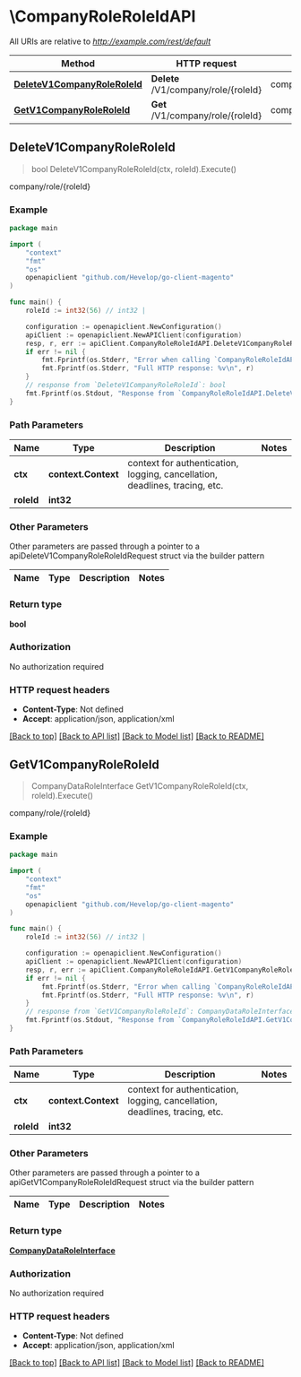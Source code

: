 # \CompanyRoleRoleIdAPI

All URIs are relative to *http://example.com/rest/default*

Method | HTTP request | Description
------------- | ------------- | -------------
[**DeleteV1CompanyRoleRoleId**](CompanyRoleRoleIdAPI.md#DeleteV1CompanyRoleRoleId) | **Delete** /V1/company/role/{roleId} | company/role/{roleId}
[**GetV1CompanyRoleRoleId**](CompanyRoleRoleIdAPI.md#GetV1CompanyRoleRoleId) | **Get** /V1/company/role/{roleId} | company/role/{roleId}



## DeleteV1CompanyRoleRoleId

> bool DeleteV1CompanyRoleRoleId(ctx, roleId).Execute()

company/role/{roleId}



### Example

```go
package main

import (
	"context"
	"fmt"
	"os"
	openapiclient "github.com/Hevelop/go-client-magento"
)

func main() {
	roleId := int32(56) // int32 | 

	configuration := openapiclient.NewConfiguration()
	apiClient := openapiclient.NewAPIClient(configuration)
	resp, r, err := apiClient.CompanyRoleRoleIdAPI.DeleteV1CompanyRoleRoleId(context.Background(), roleId).Execute()
	if err != nil {
		fmt.Fprintf(os.Stderr, "Error when calling `CompanyRoleRoleIdAPI.DeleteV1CompanyRoleRoleId``: %v\n", err)
		fmt.Fprintf(os.Stderr, "Full HTTP response: %v\n", r)
	}
	// response from `DeleteV1CompanyRoleRoleId`: bool
	fmt.Fprintf(os.Stdout, "Response from `CompanyRoleRoleIdAPI.DeleteV1CompanyRoleRoleId`: %v\n", resp)
}
```

### Path Parameters


Name | Type | Description  | Notes
------------- | ------------- | ------------- | -------------
**ctx** | **context.Context** | context for authentication, logging, cancellation, deadlines, tracing, etc.
**roleId** | **int32** |  | 

### Other Parameters

Other parameters are passed through a pointer to a apiDeleteV1CompanyRoleRoleIdRequest struct via the builder pattern


Name | Type | Description  | Notes
------------- | ------------- | ------------- | -------------


### Return type

**bool**

### Authorization

No authorization required

### HTTP request headers

- **Content-Type**: Not defined
- **Accept**: application/json, application/xml

[[Back to top]](#) [[Back to API list]](../README.md#documentation-for-api-endpoints)
[[Back to Model list]](../README.md#documentation-for-models)
[[Back to README]](../README.md)


## GetV1CompanyRoleRoleId

> CompanyDataRoleInterface GetV1CompanyRoleRoleId(ctx, roleId).Execute()

company/role/{roleId}



### Example

```go
package main

import (
	"context"
	"fmt"
	"os"
	openapiclient "github.com/Hevelop/go-client-magento"
)

func main() {
	roleId := int32(56) // int32 | 

	configuration := openapiclient.NewConfiguration()
	apiClient := openapiclient.NewAPIClient(configuration)
	resp, r, err := apiClient.CompanyRoleRoleIdAPI.GetV1CompanyRoleRoleId(context.Background(), roleId).Execute()
	if err != nil {
		fmt.Fprintf(os.Stderr, "Error when calling `CompanyRoleRoleIdAPI.GetV1CompanyRoleRoleId``: %v\n", err)
		fmt.Fprintf(os.Stderr, "Full HTTP response: %v\n", r)
	}
	// response from `GetV1CompanyRoleRoleId`: CompanyDataRoleInterface
	fmt.Fprintf(os.Stdout, "Response from `CompanyRoleRoleIdAPI.GetV1CompanyRoleRoleId`: %v\n", resp)
}
```

### Path Parameters


Name | Type | Description  | Notes
------------- | ------------- | ------------- | -------------
**ctx** | **context.Context** | context for authentication, logging, cancellation, deadlines, tracing, etc.
**roleId** | **int32** |  | 

### Other Parameters

Other parameters are passed through a pointer to a apiGetV1CompanyRoleRoleIdRequest struct via the builder pattern


Name | Type | Description  | Notes
------------- | ------------- | ------------- | -------------


### Return type

[**CompanyDataRoleInterface**](CompanyDataRoleInterface.md)

### Authorization

No authorization required

### HTTP request headers

- **Content-Type**: Not defined
- **Accept**: application/json, application/xml

[[Back to top]](#) [[Back to API list]](../README.md#documentation-for-api-endpoints)
[[Back to Model list]](../README.md#documentation-for-models)
[[Back to README]](../README.md)

